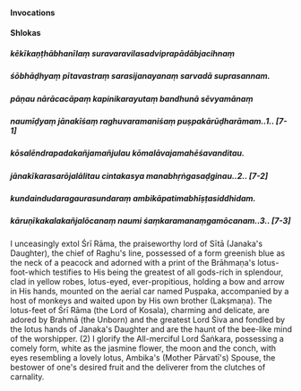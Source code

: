 #### Invocations

#### Shlokas

##### kēkīkaṇṭhābhanīlaṃ suravaravilasadviprapādābjacihnaṃ
##### śōbhāḍhyaṃ pītavastraṃ sarasijanayanaṃ sarvadā suprasannam.
##### pāṇau nārācacāpaṃ kapinikarayutaṃ bandhunā sēvyamānaṃ
##### naumīḍyaṃ jānakīśaṃ raghuvaramaniśaṃ puṣpakārūḍharāmam..1.. [7-1]
##### kōsalēndrapadakañjamañjulau kōmalāvajamahēśavanditau.
##### jānakīkarasarōjalālitau cintakasya manabhṛṅgasaḍginau..2.. [7-2]
##### kundaindudaragaurasundaraṃ ambikāpatimabhīṣṭasiddhidam.
##### kāruṇīkakalakañjalōcanaṃ naumi śaṃkaramanaṃgamōcanam..3.. [7-3]

I unceasingly extol Śrī Rāma, the praiseworthy lord of Sītā (Janaka's Daughter), the chief of Raghu's line, possessed of a form greenish blue as the neck of a peacock and adorned with a print of the Brāhmaṇa's lotus-foot-which testifies to His being the greatest of all gods-rich in splendour, clad in yellow robes, lotus-eyed, ever-propitious, holding a bow and arrow in His hands, mounted on the aerial car named Puṣpaka, accompanied by a host of monkeys and waited upon by His own brother (Lakṣmaṇa). The lotus-feet of Śrī Rāma (the Lord of Kosala), charming and delicate, are adored by Brahmā (the Unborn) and the greatest Lord Śiva and fondled by the lotus hands of Janaka's Daughter and are the haunt of the bee-like mind of the worshipper. (2) I glorify the All-merciful Lord Śaṅkara, possessing a comely form, white as the jasmine flower, the moon and the conch, with eyes resembling a lovely lotus, Ambika's (Mother Pārvatī's) Spouse, the bestower of one's desired fruit and the deliverer from the clutches of carnality.